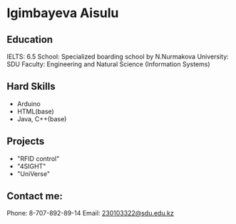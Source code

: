 # Igimbayeva Aisulu 
## Education 
IELTS: 6.5 
School: Specialized boarding school by N.Nurmakova
University: SDU 
Faculty: Engineering and Natural Science (Information Systems) 

## Hard Skills
- Arduino
- HTML(base)
- Java, C++(base)  
## Projects  
- "RFID control" 
- "4SIGHT" 
- "UniVerse"
## Contact me: 
Phone: 8-707-892-89-14
Email: 230103322@sdu.edu.kz
